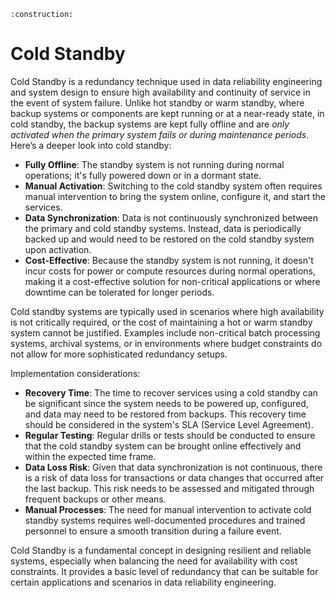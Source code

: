 ```admonish warning title="Page under construction"
:construction:
```

# Cold Standby

Cold Standby is a redundancy technique used in data reliability engineering and system design to ensure high availability and continuity of service in the event of system failure. Unlike hot standby or warm standby, where backup systems or components are kept running or at a near-ready state, in cold standby, the backup systems are kept fully offline and are *only activated when the primary system fails or during maintenance periods*. Here’s a deeper look into cold standby:

* **Fully Offline**: The standby system is not running during normal operations; it's fully powered down or in a dormant state.
* **Manual Activation**: Switching to the cold standby system often requires manual intervention to bring the system online, configure it, and start the services.
* **Data Synchronization**: Data is not continuously synchronized between the primary and cold standby systems. Instead, data is periodically backed up and would need to be restored on the cold standby system upon activation.
* **Cost-Effective**: Because the standby system is not running, it doesn't incur costs for power or compute resources during normal operations, making it a cost-effective solution for non-critical applications or where downtime can be tolerated for longer periods.

Cold standby systems are typically used in scenarios where high availability is not critically required, or the cost of maintaining a hot or warm standby system cannot be justified. Examples include non-critical batch processing systems, archival systems, or in environments where budget constraints do not allow for more sophisticated redundancy setups.

Implementation considerations:

* **Recovery Time**: The time to recover services using a cold standby can be significant since the system needs to be powered up, configured, and data may need to be restored from backups. This recovery time should be considered in the system's SLA (Service Level Agreement).
* **Regular Testing**: Regular drills or tests should be conducted to ensure that the cold standby system can be brought online effectively and within the expected time frame.
* **Data Loss Risk**: Given that data synchronization is not continuous, there is a risk of data loss for transactions or data changes that occurred after the last backup. This risk needs to be assessed and mitigated through frequent backups or other means.
* **Manual Processes**: The need for manual intervention to activate cold standby systems requires well-documented procedures and trained personnel to ensure a smooth transition during a failure event.

Cold Standby is a fundamental concept in designing resilient and reliable systems, especially when balancing the need for availability with cost constraints. It provides a basic level of redundancy that can be suitable for certain applications and scenarios in data reliability engineering.
